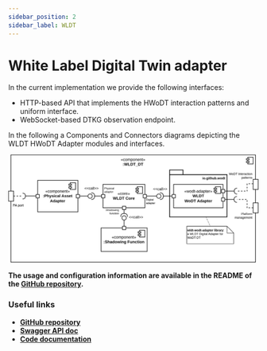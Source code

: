 ```yaml
---
sidebar_position: 2
sidebar_label: WLDT
---
```


# White Label Digital Twin adapter

In the current implementation we provide the following interfaces:
- HTTP-based API that implements the HWoDT interaction patterns and uniform interface.
- WebSocket-based DTKG observation endpoint.

In the following a Components and Connectors diagrams depicting the WLDT HWoDT Adapter modules and interfaces.

![WLDT HWoDT Adapter components and connectors diagram](../../../static/img/wldt-adapter-cc.svg)

**The usage and configuration information are available in the README of the [GitHub repository](https://github.com/Web-of-Digital-Twins/wldt-wodt-adapter).**

### Useful links
- **[GitHub repository](https://github.com/Web-of-Digital-Twins/wldt-wodt-adapter)**
- **[Swagger API doc](https://web-of-digital-twins.github.io/wldt-wodt-adapter/documentation/openapi-doc/)**
- **[Code documentation](https://web-of-digital-twins.github.io/wldt-wodt-adapter/documentation/code-doc/)**